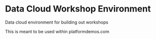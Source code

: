 # Data Cloud Workshop Environment

Data cloud environment for building out workshops

This is meant to be used within platformdemos.com
